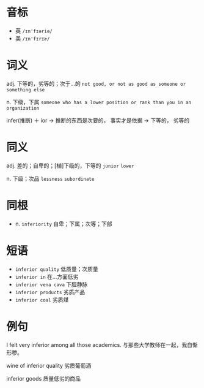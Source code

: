 # 音标

- 英 `/ɪn'fɪəriə/`
- 美 `/ɪn'fɪrɪɚ/`

# 词义

adj. 下等的，劣等的；次于…的
`not good, or not as good as someone or something else`

n. 下级，下属
`someone who has a lower position or rank than you in an organization`



infer(推断) ＋ ior → 推断的东西是次要的， 事实才是依据 → 下等的， 劣等的

# 同义

adj. 差的；自卑的；[植]下级的，下等的
`junior` `lower`

n. 下级；次品
`lessness` `subordinate`

# 同根

- n. `inferiority` 自卑；下属；次等；下部

# 短语

- `inferior quality` 低质量；次质量
- `inferior in` 在…方面低劣
- `inferior vena cava` 下腔静脉
- `inferior products` 劣质产品
- `inferior coal` 劣质煤

# 例句

I felt very inferior among all those academics.
与那些大学教师在一起，我自惭形秽。

wine of inferior quality
劣质葡萄酒

inferior goods
质量低劣的商品


